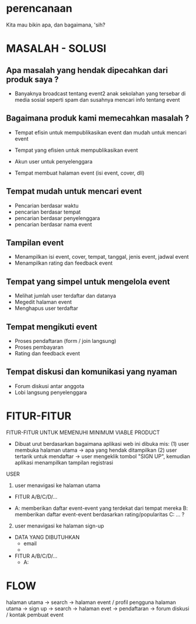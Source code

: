 # perencanaan
Kita mau bikin apa, dan bagaimana, 'sih?

# MASALAH - SOLUSI
## Apa masalah yang hendak dipecahkan dari produk saya ?
- Banyaknya broadcast tentang event2 anak sekolahan yang tersebar di media sosial seperti spam dan susahnya mencari info tentang event

## Bagaimana produk kami memecahkan masalah ?
- Tempat efisin untuk mempublikasikan event dan mudah untuk mencari event

- Tempat yang efisien untuk mempublikasikan event
- Akun user untuk penyelenggara
- Tempat membuat halaman event (isi event, cover, dll)

## Tempat mudah untuk mencari event
- Pencarian berdasar waktu
- pencarian berdasar tempat
- pencarian berdasar penyelenggara
- pencarian berdasar nama event

## Tampilan event
- Menampilkan isi event, cover, tempat, tanggal, jenis event, jadwal event
- Menampilkan rating dan feedback event

## Tempat yang simpel untuk mengelola event
- Melihat jumlah user terdaftar dan datanya
- Megedit halaman event
- Menghapus user terdaftar

## Tempat mengikuti event
- Proses pendaftaran (form / join langsung)
- Proses pembayaran
- Rating dan feedback event

## Tempat diskusi dan komunikasi yang nyaman
- Forum diskusi antar anggota
- Lobi langsung penyelenggara


# FITUR-FITUR
FITUR-FITUR UNTUK MEMENUHI MINIMUM VIABLE PRODUCT
* Dibuat urut berdasarkan bagaimana aplikasi web ini dibuka
	mis: (1) user membuka halaman utama -> apa yang hendak ditampilkan
	     (2) user tertarik untuk mendaftar -> user mengeklik tombol "SIGN UP", kemudian aplikasi menampilkan tampilan registrasi
		     

USER
1) user menavigasi ke halaman utama
* FITUR A/B/C/D/...
- A: memberikan daftar event-event yang terdekat dari tempat mereka
  B: memberikan daftar event-event berdasarkan rating/popularitas
  C: ... ?

2) user menavigasi ke halaman sign-up
* DATA YANG DIBUTUHKAN
	- email
	- 
* FITUR A/B/C/D/...
	- A: 


# FLOW
halaman utama -> search -> halaman event / profil pengguna
halaman utama -> sign up -> search -> halaman evet -> pendaftaran -> forum diskusi / kontak pembuat event
